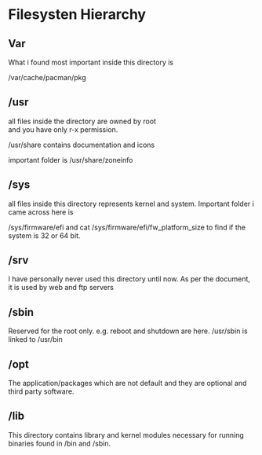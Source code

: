 # Filesysten Hierarchy

## Var

What i found most important inside this directory is

/var/cache/pacman/pkg


## /usr

all files inside the directory are owned by root <br>
and you have only r-x permission.

/usr/share contains documentation and icons

important folder is /usr/share/zoneinfo

## /sys

all files inside this directory represents kernel and system.
Important folder i came across here is

/sys/firmware/efi and cat /sys/firmware/efi/fw_platform_size to find if the system is 32 or 64 bit.

## /srv

I have personally never used this directory until now.
As per the document, it is used by web and ftp servers

## /sbin

Reserved for the root only. e.g. reboot and shutdown are here.
/usr/sbin is linked to /usr/bin

## /opt

The application/packages which are not default and they are optional
and third party software.

## /lib

This directory contains library and kernel modules necessary for running
binaries found in /bin and /sbin.